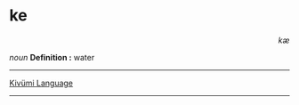 
# ke

<div align="right"><i>kæ</i></div>

*noun*
**Definition :** water

---

[Kivümi Language](../README.md)

---
